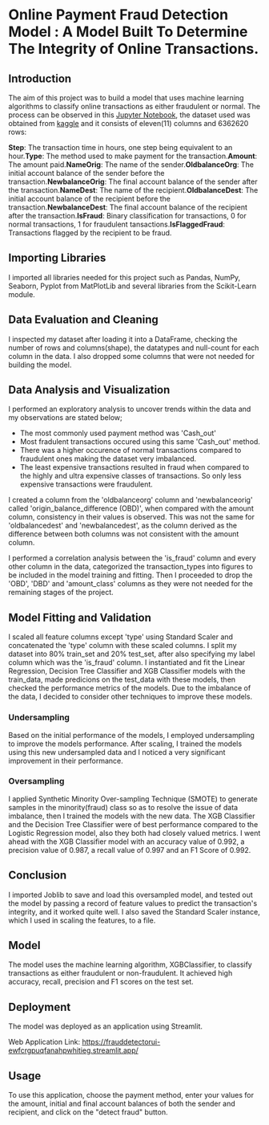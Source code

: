 # Online Payment Fraud Detection Model : A Model Built To Determine The Integrity of Online Transactions.

## Introduction
The aim of this project was to build a model that uses machine learning algorithms to classify online transactions as either fraudulent or normal. The process can be observed in this [Jupyter Notebook](https://github.com/OluwanifemiAjayi/Fraud_Detection_Model/blob/main/Online_payments_fraud_detection.ipynb), the dataset used was obtained from [kaggle](https://www.kaggle.com/datasets/jainilcoder/online-payment-fraud-detection) and it consists of eleven(11) columns and 6362620 rows:

**Step**: The transaction time in hours, one step being equivalent to an hour.**Type**: The method used to make payment for the transaction.**Amount**: The amount paid.**NameOrig**: The name of the sender.**OldbalanceOrg**: The initial account balance of the sender before the transaction.**NewbalanceOrig**: The final account balance of the sender after the transaction.**NameDest**: The name of the recipient.**OldbalanceDest**: The initial account balance of the recipient before the transaction.**NewbalanceDest**: The final account balance of the recipient after the transaction.**IsFraud**: Binary classification for transactions, 0 for normal transactions, 1 for fraudulent tansactions.**IsFlaggedFraud**: Transactions flagged by the recipient to be fraud.

## Importing Libraries
I imported all libraries needed for this project such as Pandas, NumPy, Seaborn, Pyplot from MatPlotLib and several libraries from the Scikit-Learn module.

## Data Evaluation and Cleaning
I inspected my dataset after loading it into a DataFrame, checking the number of rows and columns(shape), the datatypes and null-count for each column in the data. I also dropped some columns that were not needed for building the model.

## Data Analysis and Visualization
I performed an exploratory analysis to uncover trends within the data and my observations are stated below;
- The most commonly used payment method  was 'Cash_out'
- Most fradulent transactions occured using this same 'Cash_out' method. 
- There was a higher occurence of normal transactions compared to fraudulent ones making the dataset very imbalanced.
- The least expensive transactions resulted in fraud when compared to the highly and ultra expensive classes of transactions. So only less expensive transactions 
  were fraudulent.

I created a column from the 'oldbalanceorg' column and 'newbalanceorig' called 'origin_balance_difference (OBD)', when compared with the amount column,  consistency in their values is observed. This was not the same for 'oldbalancedest' and 'newbalancedest', as the column derived as the difference between both columns was not consistent with the amount column.

I performed a correlation analysis between the 'is_fraud' column and every other column in the data, categorized the transaction_types into figures to be included in the model training and fitting. Then I proceeded to drop the 'OBD', 'DBD' and 'amount_class' columns as they were not needed for the remaining stages of the project.

## Model Fitting and Validation
I scaled all feature columns except 'type' using Standard Scaler and concatenated the 'type' column with these scaled columns. I split my dataset into 80% train_set and 20% test_set, after also specifying my label column which was the 'is_fraud' column.
I instantiated and fit the Linear Regression, Decision Tree Classifier and XGB Classifier models with the train_data, made predicions on the test_data with these models, then checked the performance metrics of the models. Due to the imbalance of the data, I decided to consider other techniques to improve these models.
### Undersampling
Based on the initial performance of the models, I employed undersampling to improve the models performance. After scaling, I trained the models using this new undersampled data and I noticed a very significant improvement in their performance.
### Oversampling 
I applied Synthetic Minority Over-sampling Technique (SMOTE) to generate samples in the minority(fraud) class so as to resolve the issue of data imbalance, then I trained the models with the new data. The XGB Classifier and the Decision Tree Classifier were of best performance compared to the Logistic Regression model, also they both had closely valued metrics. I went ahead with the XGB Classifier model with an accuracy value of 0.992, a precision value of 0.987, a recall value of 0.997 and an F1 Score of 0.992.

## Conclusion
I imported Joblib to save and load this oversampled model, and tested out the model by passing a record of feature values to predict the transaction's integrity, and it worked quite well. I also saved the Standard Scaler instance, which I used in scaling the features, to a file. 

## Model
The model uses the machine learning algorithm, XGBClassifier, to classify transactions as either fraudulent or non-fraudulent. It achieved high accuracy, recall,  precision and F1 scores on the test set.

## Deployment
The model was deployed as an application using Streamlit. 

Web Application Link: https://frauddetectorui-ewfcrgpuqfanahpwhitieg.streamlit.app/

## Usage
To use this application, choose the payment method, enter your values for the amount, initial and final account balances of both the sender and recipient, and click on the "detect fraud" button.



